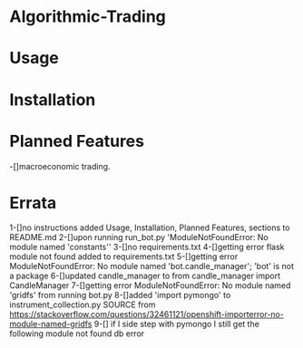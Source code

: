 # Algorithmic-Trading


# Usage


# Installation


# Planned Features
-[]macroeconomic trading.


# Errata
1-[]no instructions added Usage, Installation, Planned Features, sections to README.md
2-[]upon running run_bot.py 'ModuleNotFoundError: No module named 'constants''
3-[]no requirements.txt
4-[]getting error flask module not found added to requirements.txt
5-[]getting error ModuleNotFoundError: No module named 'bot.candle_manager'; 'bot' is not a package
6-[]updated candle_manager to from candle_manager import CandleManager
7-[]getting error ModuleNotFoundError: No module named 'gridfs' from running bot.py
8-[]added 'import pymongo' to instrument_collection.py SOURCE from https://stackoverflow.com/questions/32461121/openshift-importerror-no-module-named-gridfs
9-[] if I side step with pymongo I still get the following module not found db error